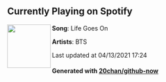 ## Currently Playing on Spotify

[<img align="left" width="100" src="https://i.scdn.co/image/ab67616d00001e023deb4b0115410a85afe31c29">](https://open.spotify.com/album/2qehskW9lYGWfYb0xPZkrS)

**Song**: Life Goes On

**Artists**: BTS

Last updated at 04/13/2021 17:24

#### Generated with [20chan/github-now](https://github.com/20chan/github-now)